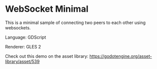# WebSocket Minimal

This is a minimal sample of connecting two peers to each other using websockets.

Language: GDScript

Renderer: GLES 2

Check out this demo on the asset library: https://godotengine.org/asset-library/asset/539
